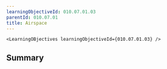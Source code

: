 ```yaml
---
learningObjectiveId: 010.07.01.03
parentId: 010.07.01
title: Airspace
---
```


```tsx eval
<LearningOBjectives learningObjectiveId={010.07.01.03} />
```

## Summary

